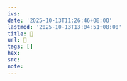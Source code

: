 ```yaml
---
ivs:
date: '2025-10-13T11:26:46+08:00'
lastmod: '2025-10-13T13:04:51+08:00'
title: 󰓒
url: 󰓒
tags: []
hex: 
src:
note:
---
```

